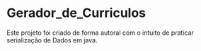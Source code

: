 # Gerador_de_Curriculos
Este projeto foi criado de forma autoral com o intuito de praticar serialização de Dados em java.
